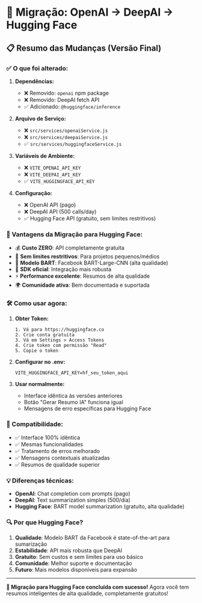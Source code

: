 # 🔄 Migração: OpenAI → DeepAI → Hugging Face

## 📋 Resumo das Mudanças (Versão Final)

### ✅ O que foi alterado:

1. **Dependências:**
   - ❌ Removido: `openai` npm package
   - ❌ Removido: DeepAI fetch API
   - ✅ Adicionado: `@huggingface/inference` 

2. **Arquivo de Serviço:**
   - ❌ `src/services/openaiService.js`
   - ❌ `src/services/deepaiService.js`
   - ✅ `src/services/huggingfaceService.js`

3. **Variáveis de Ambiente:**
   - ❌ `VITE_OPENAI_API_KEY`
   - ❌ `VITE_DEEPAI_API_KEY`
   - ✅ `VITE_HUGGINGFACE_API_KEY`

4. **Configuração:**
   - ❌ OpenAI API (pago)
   - ❌ DeepAI API (500 calls/day)
   - ✅ Hugging Face API (gratuito, sem limites restritivos)

### 🎯 Vantagens da Migração para Hugging Face:

- 💰 **Custo ZERO**: API completamente gratuita
- 🚀 **Sem limites restritivos**: Para projetos pequenos/médios
- 🧠 **Modelo BART**: Facebook BART-Large-CNN (alta qualidade)
- 🔧 **SDK oficial**: Integração mais robusta
- ⚡ **Performance excelente**: Resumos de alta qualidade
- 🌍 **Comunidade ativa**: Bem documentada e suportada

### 🛠️ Como usar agora:

1. **Obter Token:**
   ```
   1. Vá para https://huggingface.co
   2. Crie conta gratuita
   3. Vá em Settings > Access Tokens
   4. Crie token com permissão "Read"
   5. Copie o token
   ```

2. **Configurar no .env:**
   ```env
   VITE_HUGGINGFACE_API_KEY=hf_seu_token_aqui
   ```

3. **Usar normalmente:**
   - Interface idêntica às versões anteriores
   - Botão "Gerar Resumo IA" funciona igual
   - Mensagens de erro específicas para Hugging Face

### 🔧 Compatibilidade:

- ✅ Interface 100% idêntica
- ✅ Mesmas funcionalidades
- ✅ Tratamento de erros melhorado
- ✅ Mensagens contextuais atualizadas
- ✅ Resumos de qualidade superior

### 💡 Diferenças técnicas:

- **OpenAI**: Chat completion com prompts (pago)
- **DeepAI**: Text summarization simples (500/dia)
- **Hugging Face**: BART model summarization (gratuito, alta qualidade)

### 🔍 Por que Hugging Face?

1. **Qualidade**: Modelo BART da Facebook é state-of-the-art para sumarização
2. **Estabilidade**: API mais robusta que DeepAI
3. **Gratuito**: Sem custos e sem limites para uso básico
4. **Comunidade**: Melhor suporte e documentação
5. **Futuro**: Mais modelos disponíveis para expansão

---

**🎉 Migração para Hugging Face concluída com sucesso!**
Agora você tem resumos inteligentes de alta qualidade, completamente gratuitos!
